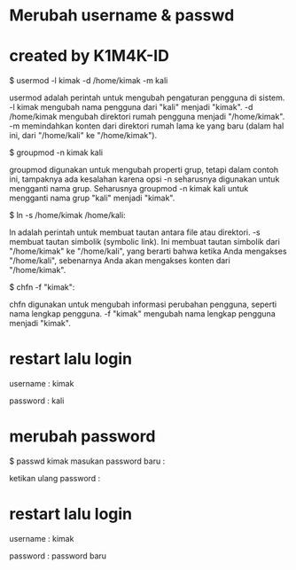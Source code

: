 # Merubah username & passwd

# created by K1M4K-ID
$ usermod -l kimak -d /home/kimak -m kali

usermod adalah perintah untuk mengubah pengaturan pengguna di sistem.
-l kimak mengubah nama pengguna dari "kali" menjadi "kimak".
-d /home/kimak mengubah direktori rumah pengguna menjadi "/home/kimak".
-m memindahkan konten dari direktori rumah lama ke yang baru (dalam hal ini, dari "/home/kali" ke "/home/kimak").

$ groupmod -n kimak kali

groupmod digunakan untuk mengubah properti grup, tetapi dalam contoh ini,
tampaknya ada kesalahan karena opsi -n seharusnya digunakan untuk mengganti nama grup.
Seharusnya groupmod -n kimak kali untuk mengganti nama grup "kali" menjadi "kimak".

$ ln -s /home/kimak /home/kali:

ln adalah perintah untuk membuat tautan antara file atau direktori.
-s membuat tautan simbolik (symbolic link).
Ini membuat tautan simbolik dari "/home/kimak" ke "/home/kali", yang berarti bahwa ketika Anda mengakses "/home/kali",
sebenarnya Anda akan mengakses konten dari "/home/kimak".

$ chfn -f "kimak":

chfn digunakan untuk mengubah informasi perubahan pengguna, seperti nama lengkap pengguna.
-f "kimak" mengubah nama lengkap pengguna menjadi "kimak".

# restart lalu login

username : kimak

password : kali


# merubah password 

$ passwd kimak
masukan password baru :

ketikan ulang password :

# restart lalu login

username : kimak

password : password baru
